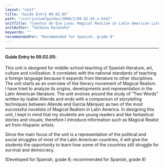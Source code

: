 ```yaml
---
layout: "unit"
title: "Guide Entry 09.02.05"
path: "/curriculum/guides/2009/2/09.02.05.x.html"
unitTitle: "Cuentos de Eva Luna: Magical Realism in Latin American Literature"
unitAuthor: "Valbona Karanxha"
keywords: ""
recommendedFor: "Recommended for Spanish, grade 8"
---
```

<body>
<hr/>
<h4>
Guide Entry to 09.02.05:
</h4>
This unit is designed for middle-school teaching of Spanish literature, art, culture and civilization. It correlates with the national standards of teaching a foreign language because it expands from literature to other disciplines. The unit starts as an overview of  the literary movement of Magical Realism. I have tried to  analyze its origins, developments and representation in the Latin American literature. The unit evolves around the study of  “Two Words” written by Isabel Allende and ends with a comparison of storytelling techniques between Allende and García Márquez as two of the most successful novelists of Magical Realism in Latin America. In designing this unit, I kept in mind that my students are young readers and like fantastical stories and visuals; therefore I introduce information such as Magical Realist art from Hispanic artists.
<p>
Since the main focus of the unit  is a representation of  the political and social struggles of most of the Latin American countries, it will give the students the opportunity to learn how some of the countries still struggle for survival and democracy.
</p>
<p>
(Developed for Spanish, grade 8; recommended for Spanish, grade 8)
</p>
</body>
